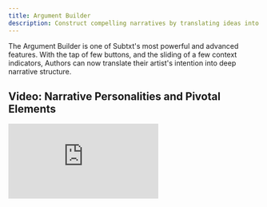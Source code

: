 ```yaml
---
title: Argument Builder
description: Construct compelling narratives by translating ideas into structured arguments
---
```


The Argument Builder is one of Subtxt's most powerful and advanced features. With the tap of few buttons, and the sliding of a few context indicators, Authors can now translate their artist's intention into deep narrative structure.

## Video: Narrative Personalities and Pivotal Elements

<iframe
class="video"
src="https://www.youtube.com/embed/cfHBpR7BCfk"
frameborder="0"
allow="accelerometer; autoplay; encrypted-media; gyroscope;"
allowfullscreen></iframe>